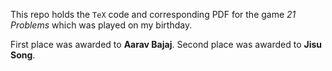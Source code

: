 This repo holds the `TeX` code and corresponding PDF for the game _21 Problems_ which was played on my birthday.

First place was awarded to **Aarav Bajaj**.
Second place was awarded to **Jisu Song**.
